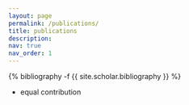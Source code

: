 ```yaml
---
layout: page
permalink: /publications/
title: publications
description:
nav: true
nav_order: 1
---
```

<!-- _pages/publications.md -->
<div class="publications">

{% bibliography -f {{ site.scholar.bibliography }} %}

* equal contribution
</div>

